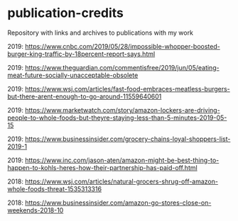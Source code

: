 # publication-credits
Repository with links and archives to publications with my work

2019: https://www.cnbc.com/2019/05/28/impossible-whopper-boosted-burger-king-traffic-by-18percent-report-says.html

2019: https://www.theguardian.com/commentisfree/2019/jun/05/eating-meat-future-socially-unacceptable-obsolete

2019: https://www.wsj.com/articles/fast-food-embraces-meatless-burgers-but-there-arent-enough-to-go-around-11559640601

2019: https://www.marketwatch.com/story/amazon-lockers-are-driving-people-to-whole-foods-but-theyre-staying-less-than-5-minutes-2019-05-15

2019: https://www.businessinsider.com/grocery-chains-loyal-shoppers-list-2019-1

2019: https://www.inc.com/jason-aten/amazon-might-be-best-thing-to-happen-to-kohls-heres-how-their-partnership-has-paid-off.html

2018: https://www.wsj.com/articles/natural-grocers-shrug-off-amazon-whole-foods-threat-1535313316

2018: https://www.businessinsider.com/amazon-go-stores-close-on-weekends-2018-10

